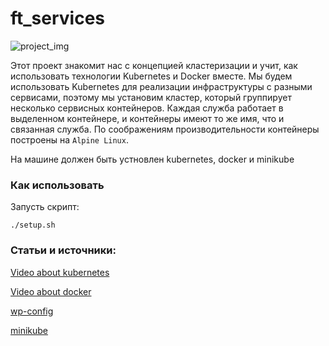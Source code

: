 # ft_services

![project_img](https://i.ibb.co/q0N7dC4/project-img.jpg)

Этот проект знакомит нас с концепцией кластеризации и учит, как использовать технологии Kubernetes и Docker вместе.
Мы будем использовать Kubernetes для реализации инфраструктуры с разными сервисами, поэтому мы установим кластер, который группирует несколько сервисных контейнеров. Каждая служба работает в выделенном контейнере, и контейнеры имеют то же имя, что и связанная служба. По соображениям производительности контейнеры построены на `` Alpine Linux ``.

На машине должен быть устновлен kubernetes, docker и minikube

### Как использовать

Запусть скрипт: 

```
./setup.sh
```

### Статьи и источники:
[Video about kubernetes](https://www.youtube.com/watch?v=X48VuDVv0do&ab_channel=TechWorldwithNana)

[Video about docker](https://www.youtube.com/watch?v=3c-iBn73dDE&ab_channel=TechWorldwithNana)

[wp-config](https://www.hostinger.ru/rukovodstva/wp-config-php/)

[minikube](https://minikube.sigs.k8s.io/docs/handbook/)
